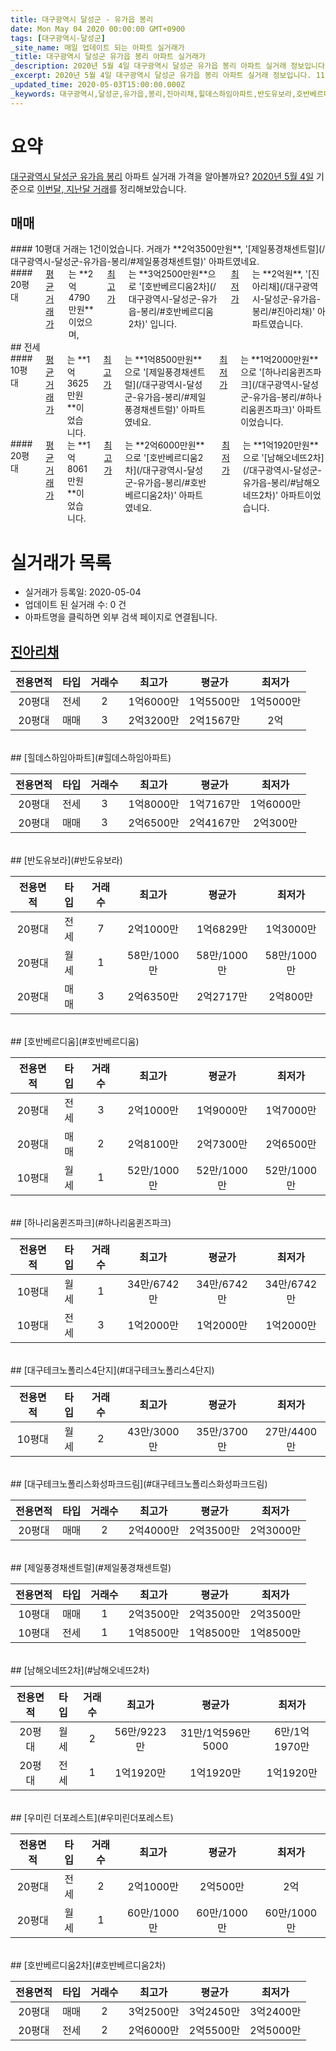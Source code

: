 ```yaml
---
title: 대구광역시 달성군 - 유가읍 봉리
date: Mon May 04 2020 00:00:00 GMT+0900
tags: [대구광역시-달성군]
_site_name: 매일 업데이트 되는 아파트 실거래가
_title: 대구광역시 달성군 유가읍 봉리 아파트 실거래가
_description: 2020년 5월 4일 대구광역시 달성군 유가읍 봉리 아파트 실거래 정보입니다. 11건 아파트 정보가 있습니다.
_excerpt: 2020년 5월 4일 대구광역시 달성군 유가읍 봉리 아파트 실거래 정보입니다. 11건 아파트 정보가 있습니다.
_updated_time: 2020-05-03T15:00:00.000Z
_keywords: 대구광역시,달성군,유가읍,봉리,진아리채,힐데스하임아파트,반도유보라,호반베르디움,하나리움퀸즈파크,대구테크노폴리스4단지,대구테크노폴리스화성파크드림,제일풍경채센트럴,남해오네뜨2차,우미린 더포레스트,호반베르디움2차
---
```





# 요약
<ins>대구광역시 달성군 유가읍 봉리</ins> 아파트 실거래 가격을 알아볼까요? <ins>2020년 5월 4일</ins> 기준으로 <ins>이번달, 지난달 거래</ins>를 정리해보았습니다.

## 매매
<div class="container">
<div class="six columns" markdown="1">
#### 10평대
거래는 1건이었습니다. 거래가 **2억3500만원**, '[제일풍경채센트럴](/대구광역시-달성군-유가읍-봉리/#제일풍경채센트럴)' 아파트였네요.
</div>
<div class="six columns" markdown="1">
#### 20평대
<ins>평균 거래가</ins>는 **2억4790만원**이었으며, <ins>최고가</ins>는 **3억2500만원**으로 '[호반베르디움2차](/대구광역시-달성군-유가읍-봉리/#호반베르디움2차)' 입니다. <ins>최저가</ins>는 **2억원**, '[진아리채](/대구광역시-달성군-유가읍-봉리/#진아리채)' 아파트였습니다.
</div>
</div>
## 전세
<div class="container">
<div class="six columns" markdown="1">
#### 10평대
<ins>평균 거래가</ins>는 **1억3625만원**이었습니다. <ins>최고가</ins>는 **1억8500만원**으로 '[제일풍경채센트럴](/대구광역시-달성군-유가읍-봉리/#제일풍경채센트럴)' 아파트였네요. <ins>최저가</ins>는 **1억2000만원**으로 '[하나리움퀸즈파크](/대구광역시-달성군-유가읍-봉리/#하나리움퀸즈파크)' 아파트이었습니다.
</div>
<div class="six columns" markdown="1">
#### 20평대
<ins>평균 거래가</ins>는 **1억8061만원**이었습니다. <ins>최고가</ins>는 **2억6000만원**으로 '[호반베르디움2차](/대구광역시-달성군-유가읍-봉리/#호반베르디움2차)' 아파트였네요. <ins>최저가</ins>는 **1억1920만원**으로 '[남해오네뜨2차](/대구광역시-달성군-유가읍-봉리/#남해오네뜨2차)' 아파트이었습니다.
</div>
</div>



# 실거래가 목록
- 실거래가 등록일: 2020-05-04
- 업데이트 된 실거래 수: 0 건
- 아파트명을 클릭하면 외부 검색 페이지로 연결됩니다.

## [진아리채](#진아리채)

|전용면적|타입|거래수|최고가|평균가|최저가|
|:---:|:---:|:---:|:---:|:---:|:---:|
|20평대|<span class="deal-type-2">전세</span>|2|1억6000만|1억5500만|1억5000만|
|20평대|<span class="deal-type-1">매매</span>|3|2억3200만|2억1567만|2억|

<br/>
## [힐데스하임아파트](#힐데스하임아파트)

|전용면적|타입|거래수|최고가|평균가|최저가|
|:---:|:---:|:---:|:---:|:---:|:---:|
|20평대|<span class="deal-type-2">전세</span>|3|1억8000만|1억7167만|1억6000만|
|20평대|<span class="deal-type-1">매매</span>|3|2억6500만|2억4167만|2억300만|

<br/>
## [반도유보라](#반도유보라)

|전용면적|타입|거래수|최고가|평균가|최저가|
|:---:|:---:|:---:|:---:|:---:|:---:|
|20평대|<span class="deal-type-2">전세</span>|7|2억1000만|1억6829만|1억3000만|
|20평대|<span class="deal-type-3">월세</span>|1|58만/1000만|58만/1000만|58만/1000만|
|20평대|<span class="deal-type-1">매매</span>|3|2억6350만|2억2717만|2억800만|

<br/>
## [호반베르디움](#호반베르디움)

|전용면적|타입|거래수|최고가|평균가|최저가|
|:---:|:---:|:---:|:---:|:---:|:---:|
|20평대|<span class="deal-type-2">전세</span>|3|2억1000만|1억9000만|1억7000만|
|20평대|<span class="deal-type-1">매매</span>|2|2억8100만|2억7300만|2억6500만|
|10평대|<span class="deal-type-3">월세</span>|1|52만/1000만|52만/1000만|52만/1000만|

<br/>
## [하나리움퀸즈파크](#하나리움퀸즈파크)

|전용면적|타입|거래수|최고가|평균가|최저가|
|:---:|:---:|:---:|:---:|:---:|:---:|
|10평대|<span class="deal-type-3">월세</span>|1|34만/6742만|34만/6742만|34만/6742만|
|10평대|<span class="deal-type-2">전세</span>|3|1억2000만|1억2000만|1억2000만|

<br/>
## [대구테크노폴리스4단지](#대구테크노폴리스4단지)

|전용면적|타입|거래수|최고가|평균가|최저가|
|:---:|:---:|:---:|:---:|:---:|:---:|
|10평대|<span class="deal-type-3">월세</span>|2|43만/3000만|35만/3700만|27만/4400만|

<br/>
## [대구테크노폴리스화성파크드림](#대구테크노폴리스화성파크드림)

|전용면적|타입|거래수|최고가|평균가|최저가|
|:---:|:---:|:---:|:---:|:---:|:---:|
|20평대|<span class="deal-type-1">매매</span>|2|2억4000만|2억3500만|2억3000만|

<br/>
## [제일풍경채센트럴](#제일풍경채센트럴)

|전용면적|타입|거래수|최고가|평균가|최저가|
|:---:|:---:|:---:|:---:|:---:|:---:|
|10평대|<span class="deal-type-1">매매</span>|1|2억3500만|2억3500만|2억3500만|
|10평대|<span class="deal-type-2">전세</span>|1|1억8500만|1억8500만|1억8500만|

<br/>
## [남해오네뜨2차](#남해오네뜨2차)

|전용면적|타입|거래수|최고가|평균가|최저가|
|:---:|:---:|:---:|:---:|:---:|:---:|
|20평대|<span class="deal-type-3">월세</span>|2|56만/9223만|31만/1억596만5000|6만/1억1970만|
|20평대|<span class="deal-type-2">전세</span>|1|1억1920만|1억1920만|1억1920만|

<br/>
## [우미린 더포레스트](#우미린더포레스트)

|전용면적|타입|거래수|최고가|평균가|최저가|
|:---:|:---:|:---:|:---:|:---:|:---:|
|20평대|<span class="deal-type-2">전세</span>|2|2억1000만|2억500만|2억|
|20평대|<span class="deal-type-3">월세</span>|1|60만/1000만|60만/1000만|60만/1000만|

<br/>
## [호반베르디움2차](#호반베르디움2차)

|전용면적|타입|거래수|최고가|평균가|최저가|
|:---:|:---:|:---:|:---:|:---:|:---:|
|20평대|<span class="deal-type-1">매매</span>|2|3억2500만|3억2450만|3억2400만|
|20평대|<span class="deal-type-2">전세</span>|2|2억6000만|2억5500만|2억5000만|

<br/>



